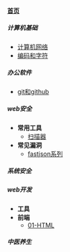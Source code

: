 
#### [首页](?file=home-首页)

##### 计算机基础
- [计算机网络](?file=001-计算机基础/01-计算机网络 "计算机网络")
- [编码和字符](?file=001-计算机基础/02-编码和字符 "编码和字符")

##### 办公软件
- [git和github](?file=002-办公软件/01-git和github "git和github")

##### web安全
- **常用工具**
    - [扫描器](?file=003-web安全/00301-常用工具/01-扫描器 "扫描器")
- **常见漏洞**
    - [fastjson系列](?file=003-web安全/00302-常见漏洞/01-fastjson系列 "fastjson系列")

##### 系统安全

##### web开发
- **工具**
- **前端**
    - [01-HTML](?file=005-web开发/00502-前端/00520-01-HTML "01-HTML")

##### 中医养生
